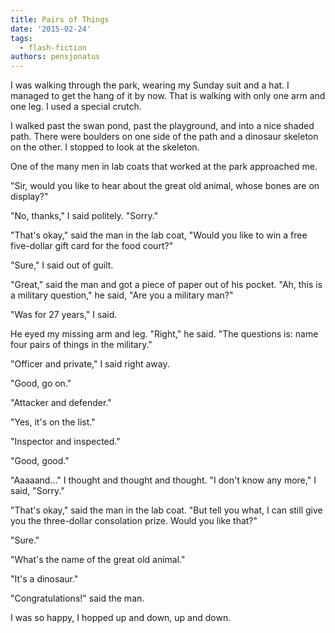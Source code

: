```yaml
---
title: Pairs of Things
date: '2015-02-24'
tags:
  - flash-fiction
authors: pensjonatus
---
```


I was walking through the park, wearing my Sunday suit and a hat. I managed to
get the hang of it by now. That is walking with only one arm and one leg. I used
a special crutch.

<!-- truncate -->

I walked past the swan pond, past the playground, and into a nice shaded path.
There were boulders on one side of the path and a dinosaur skeleton on the
other. I stopped to look at the skeleton.

One of the many men in lab coats that worked at the park approached me.

"Sir, would you like to hear about the great old animal, whose bones are on
display?"

"No, thanks," I said politely. "Sorry."

"That's okay," said the man in the lab coat, "Would you like to win a free
five-dollar gift card for the food court?"

"Sure," I said out of guilt.

"Great," said the man and got a piece of paper out of his pocket. "Ah, this is a
military question," he said, "Are you a military man?"

"Was for 27 years," I said.

He eyed my missing arm and leg. "Right," he said. "The questions is: name four
pairs of things in the military."

"Officer and private," I said right away.

"Good, go on."

"Attacker and defender."

"Yes, it's on the list."

"Inspector and inspected."

"Good, good."

"Aaaaand..." I thought and thought and thought. "I don't know any more," I said,
"Sorry."

"That's okay," said the man in the lab coat. "But tell you what, I can still
give you the three-dollar consolation prize. Would you like that?"

"Sure."

"What's the name of the great old animal."

"It's a dinosaur."

"Congratulations!" said the man.

I was so happy, I hopped up and down, up and down.

